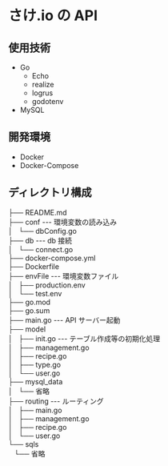 # さけ.io の API

## 使用技術

- Go
  - Echo
  - realize
  - logrus
  - godotenv
- MySQL

## 開発環境

- Docker
- Docker-Compose

## ディレクトリ構成

├── README.md  
├── conf --- 環境変数の読み込み  
│   └── dbConfig.go  
├── db --- db 接続  
│   └── connect.go  
├── docker-compose.yml  
├── Dockerfile  
├── envFile --- 環境変数ファイル  
│   ├── production.env  
│   └── test.env  
├── go.mod  
├── go.sum  
├── main.go --- API サーバー起動  
├── model  
│   ├── init.go --- テーブル作成等の初期化処理  
│   ├── management.go  
│   ├── recipe.go  
│   ├── type.go  
│   └── user.go  
├── mysql_data  
│   └── 省略  
├── routing --- ルーティング  
│   ├── main.go  
│   ├── management.go  
│   ├── recipe.go  
│   └── user.go  
└── sqls  
   └── 省略
